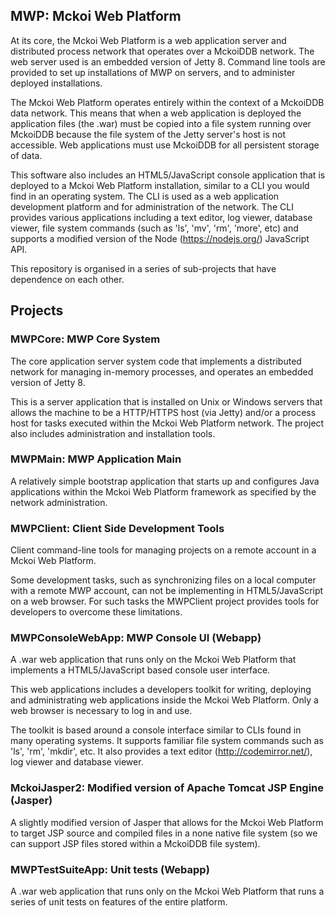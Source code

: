 ## MWP: Mckoi Web Platform

At its core, the Mckoi Web Platform is a web application server and
distributed process network that operates over a MckoiDDB network. The web
server used is an embedded version of Jetty 8. Command line tools are
provided to set up installations of MWP on servers, and to administer
deployed installations.

The Mckoi Web Platform operates entirely within the context of a MckoiDDB
data network. This means that when a web application is deployed the
application files (the .war) must be copied into a file system running over
MckoiDDB because the file system of the Jetty server's host is not
accessible. Web applications must use MckoiDDB for all persistent storage of
data.

This software also includes an HTML5/JavaScript console application that is
deployed to a Mckoi Web Platform installation, similar to a CLI you would
find in an operating system. The CLI is used as a web application
development platform and for administration of the network. The CLI provides
various applications including a text editor, log viewer, database viewer,
file system commands (such as 'ls', 'mv', 'rm', 'more', etc) and supports a
modified version of the Node (https://nodejs.org/) JavaScript API.

This repository is organised in a series of sub-projects that have
dependence on each other.

## Projects

### MWPCore: MWP Core System

The core application server system code that implements a distributed network
for managing in-memory processes, and operates an embedded version of Jetty 8.

This is a server application that is installed on Unix or Windows servers that
allows the machine to be a HTTP/HTTPS host (via Jetty) and/or a process host for
tasks executed within the Mckoi Web Platform network. The project also
includes administration and installation tools.

### MWPMain: MWP Application Main

A relatively simple bootstrap application that starts up and configures Java
applications within the Mckoi Web Platform framework as specified by the
network administration.

### MWPClient: Client Side Development Tools

Client command-line tools for managing projects on a remote account in a
Mckoi Web Platform.

Some development tasks, such as synchronizing files on a local computer with
a remote MWP account, can not be implementing in HTML5/JavaScript on a web
browser. For such tasks the MWPClient project provides tools for developers
to overcome these limitations.

### MWPConsoleWebApp: MWP Console UI (Webapp)

A .war web application that runs only on the Mckoi Web Platform that implements
a HTML5/JavaScript based console user interface.

This web applications includes a developers toolkit for writing, deploying and
administrating web applications inside the Mckoi Web Platform. Only a web
browser is necessary to log in and use.

The toolkit is based around a console interface similar to CLIs found in many
operating systems. It supports familiar file system commands such as 'ls',
'rm', 'mkdir', etc. It also provides a text editor (http://codemirror.net/),
log viewer and database viewer.

### MckoiJasper2: Modified version of Apache Tomcat JSP Engine (Jasper)

A slightly modified version of Jasper that allows for the Mckoi Web Platform
to target JSP source and compiled files in a none native file system (so we can
support JSP files stored within a MckoiDDB file system).

### MWPTestSuiteApp: Unit tests (Webapp)

A .war web application that runs only on the Mckoi Web Platform that runs a
series of unit tests on features of the entire platform.
